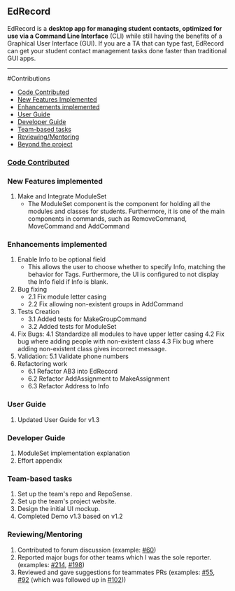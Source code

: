 ## **EdRecord**
EdRecord is a **desktop app for managing student contacts, optimized for use via a Command Line Interface** (CLI) while still having the benefits of a Graphical User Interface (GUI). If you are a TA that can type fast, EdRecord can get your student contact management tasks done faster than traditional GUI apps.

---
#Contributions
* [Code Contributed](#code-contributed)
* [New Features Implemented](#new-features-implemented)
* [Enhancements implemented](#enhancements-implemented)
* [User Guide](#user-guide)
* [Developer Guide](#developer-guide)
* [Team-based tasks](#team-based-tasks)
* [Reviewing/Mentoring](#reviewingmentoring)
* [Beyond the project](#beyond-the-project)

### [Code Contributed](https://nus-cs2103-ay2122s1.github.io/tp-dashboard/?search=&sort=groupTitle&sortWithin=title&since=2021-09-17&timeframe=commit&mergegroup=&groupSelect=groupByRepos&breakdown=false&tabOpen=true&tabType=authorship&tabAuthor=FergusMok&tabRepo=AY2122S1-CS2103-W14-3%2Ftp%5Bmaster%5D&authorshipIsMergeGroup=false&authorshipFileTypes=docs~functional-code~test-code~other&authorshipIsBinaryFileTypeChecked=false)
### New Features implemented
1. Make and Integrate ModuleSet
    * The ModuleSet component is the component for holding all the modules and classes for students. Furthermore, it is one of the main components in commands, such as RemoveCommand, MoveCommand and AddCommand
### Enhancements implemented
1. Enable Info to be optional field
    * This allows the user to choose whether to specify Info, matching the behavior for Tags. Furthermore, the UI is configured to not display the Info field if Info is blank.
2. Bug fixing
    * 2.1 Fix module letter casing
    * 2.2 Fix allowing non-existent groups in AddCommand
3. Tests Creation
    * 3.1 Added tests for MakeGroupCommand
    * 3.2 Added tests for ModuleSet
4. Fix Bugs:
	4.1 Standardize all modules to have upper letter casing 
	4.2 Fix bug where adding people with non-existent class 
	4.3 Fix bug where adding non-existent class gives incorrect message.
5. Validation:
	5.1 Validate phone numbers
6. Refactoring work
    * 6.1 Refactor AB3 into EdRecord
    * 6.2 Refactor AddAssignment to MakeAssignment
    * 6.3 Refactor Address to Info
### User Guide
1. Updated User Guide for v1.3 
### Developer Guide
1. ModuleSet implementation explanation
2. Effort appendix
### Team-based tasks
1. Set up the team's repo and RepoSense.
2. Set up the team's project website.
3. Design the initial UI mockup.
4. Completed Demo v1.3 based on v1.2
### Reviewing/Mentoring
1. Contributed to forum discussion (example: [#60](https://github.com/nus-cs2103-AY2122S1/forum/issues/60))
2. Reported major bugs for other teams which I was the sole reporter. (examples: [#214](https://github.com/AY2122S1-CS2103T-F11-1/tp/issues/214), [#198](https://github.com/AY2122S1-CS2103T-F11-1/tp/issues/198))
3. Reviewed and gave suggestions for teammates PRs (examples: [#55](https://github.com/AY2122S1-CS2103-W14-3/tp/pull/55), [#92](https://github.com/AY2122S1-CS2103-W14-3/tp/pull/92) (which was followed up in [#102](https://github.com/AY2122S1-CS2103-W14-3/tp/pull/102)))
